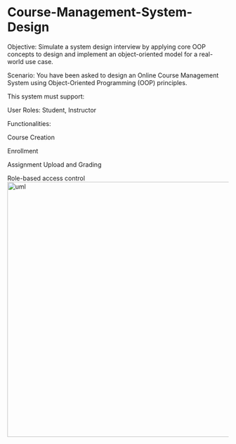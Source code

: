 ﻿# Course-Management-System-Design
Objective:
Simulate a system design interview by applying core OOP concepts to design and implement an object-oriented model for a real-world use case.

Scenario:
You have been asked to design an Online Course Management System using Object-Oriented Programming (OOP) principles.

This system must support:

User Roles: Student, Instructor

Functionalities:

Course Creation

Enrollment

Assignment Upload and Grading

Role-based access control
<img width="618" height="580" alt="uml" src="https://github.com/user-attachments/assets/27d1b116-63af-4292-a75e-79132081c42f" />
